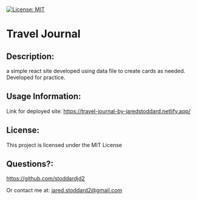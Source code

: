 [![License: MIT](https://img.shields.io/badge/License-MIT-yellow.svg)](https://opensource.org/licenses/MIT)

# Travel Journal
## Description: 
a simple react site developed using data file to create cards as needed. Developed for practice.

## Usage Information: 
Link for deployed site:
https://travel-journal-by-jaredstoddard.netlify.app/

## License: 
This project is licensed under the MIT License 
## Questions?: 
https://github.com/stoddardjd2

Or contact me at: jared.stoddard2@gmail.com
